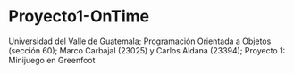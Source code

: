 # Proyecto1-OnTime
Universidad del Valle de Guatemala; Programación Orientada a Objetos (sección 60); Marco Carbajal (23025) y Carlos Aldana (23394); Proyecto 1: Minijuego en Greenfoot
